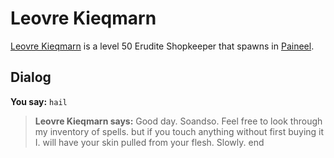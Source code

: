 # Leovre Kieqmarn



[Leovre Kieqmarn](/npc/75085) is a level 50 Erudite Shopkeeper that spawns in [Paineel](/zone/75).



## Dialog

**You say:** `hail`



>**Leovre Kieqmarn says:** Good day. Soandso.  Feel free to look through my inventory of spells. but if you touch anything without first buying it I. will have your skin pulled from your flesh. Slowly.
end





